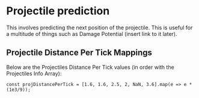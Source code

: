 # Projectile prediction
This involves predicting the next position of the projectile. This is useful for a multitude of things such as Damage Potential (insert link to it later).

## Projectile Distance Per Tick Mappings
Below are the Projectiles Distance Per Tick values (in order with the Projectiles Info Array):
```
const projDistancePerTick = [1.6, 1.6, 2.5, 2, NaN, 3.6].map(e => e * (1e3/9));
```
